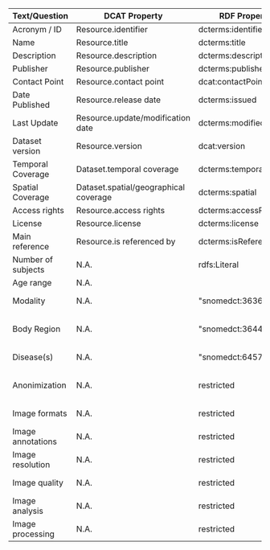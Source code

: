 
| Text/Question      | DCAT Property                         | RDF Property           | Value Range                                        |
| ------------------ | ------------------------------------- | ---------------------- | -------------------------------------------------- |
| Acronym / ID       | Resource.identifier                   | dcterms:identifier     |                                                    |
| Name               | Resource.title                        | dcterms:title          |                                                    |
| Description        | Resource.description                  | dcterms:description    |                                                    |
| Publisher          | Resource.publisher                    | dcterms:publisher      |                                                    |
| Contact Point      | Resource.contact point                | dcat:contactPoint      |                                                    |
| Date Published     | Resource.release date                 | dcterms:issued         |                                                    |
| Last Update        | Resource.update/modification date     | dcterms:modified       |                                                    |
| Dataset version    | Resource.version                      | dcat:version           |                                                    |
| Temporal Coverage  | Dataset.temporal coverage             | dcterms:temporal       |                                                    |
| Spatial Coverage   | Dataset.spatial/geographical coverage | dcterms:spatial        |                                                    |
| Access rights      | Resource.access rights                | dcterms:accessRights   |                                                    |
| License            | Resource.license                      | dcterms:license        |                                                    |
| Main reference     | Resource.is referenced by             | dcterms:isReferencedBy |                                                    |
| Number of subjects | N.A.                                  | rdfs:Literal           |                                                    |
| Age range          | N.A.                                  |                        |                                                    |
| Modality           | N.A.                                  | "snomedct:363679005"   | ... 1..N / rdfs:Literal / list of modality         |
| Body Region        | N.A.                                  | "snomedct:364402001"   | ... 1..N / rdfs:Literal / list of body regions     |
| Disease(s)         | N.A.                                  | "snomedct:64572001"    | ... 1..N / rdfs:Literal / list of diseases         |
| Anonimization      | N.A.                                  | restricted             | "Anonimized, Pseudoanonimized, Identifiable names" |
| Image formats      | N.A.                                  | restricted             | "TIFF, JPEG, DICOM, NIFTI, etc."                   |
| Image annotations  | N.A.                                  | restricted             | "Yes, No"                                          |
| Image resolution   | N.A.                                  | restricted             | Resolutions (e.g. 512x512)                         |
| Image quality      | N.A.                                  | restricted             | "High, Medium, Low"                                |
| Image analysis     | N.A.                                  | restricted             | "Yes, No"                                          |
| Image processing   | N.A.                                  | restricted             | "Yes, No"                                          |
